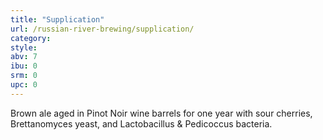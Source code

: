 ```yaml
---
title: "Supplication"
url: /russian-river-brewing/supplication/
category: 
style: 
abv: 7
ibu: 0
srm: 0
upc: 0
---
```

Brown ale aged in Pinot Noir wine barrels for one year with sour cherries, Brettanomyces yeast, and Lactobacillus & Pedicoccus bacteria.

